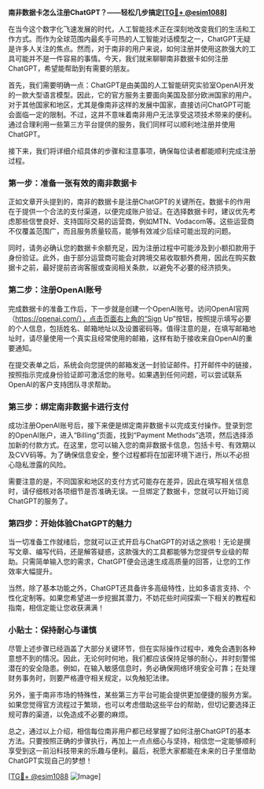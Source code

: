 **南非数据卡怎么注册ChatGPT？——轻松几步搞定[[TG💪+ @esim1088](https://t.me/s/esim1088)]**

在当今这个数字化飞速发展的时代，人工智能技术正在深刻地改变我们的生活和工作方式。而作为全球范围内最炙手可热的人工智能对话模型之一，ChatGPT无疑是许多人关注的焦点。然而，对于南非的用户来说，如何注册并使用这款强大的工具可能并不是一件容易的事情。今天，我们就来聊聊南非数据卡如何注册ChatGPT，希望能帮助到有需要的朋友。

首先，我们需要明确一点：ChatGPT是由美国的人工智能研究实验室OpenAI开发的一款大型语言模型。因此，它的官方服务主要面向美国及部分欧洲国家的用户。对于其他国家和地区，尤其是像南非这样的发展中国家，直接访问ChatGPT可能会面临一定的限制。不过，这并不意味着南非用户无法享受这项技术带来的便利。通过合理利用一些第三方平台提供的服务，我们同样可以顺利地注册并使用ChatGPT。

接下来，我们将详细介绍具体的步骤和注意事项，确保每位读者都能顺利完成注册过程。

### **第一步：准备一张有效的南非数据卡**
正如文章开头提到的，南非的数据卡是注册ChatGPT的关键所在。数据卡的作用在于提供一个合法的支付渠道，以便完成账户验证。在选择数据卡时，建议优先考虑那些信誉良好、支持国际交易的运营商，例如MTN、Vodacom等。这些运营商不仅覆盖范围广，而且服务质量较高，能够有效减少后续可能出现的问题。

同时，请务必确认您的数据卡余额充足，因为注册过程中可能涉及到小额扣款用于身份验证。此外，由于部分运营商可能会对跨境交易收取额外费用，因此在购买数据卡之前，最好提前咨询客服或查阅相关条款，以避免不必要的经济损失。

### **第二步：注册OpenAI账号**
完成数据卡的准备工作后，下一步就是创建一个OpenAI账号。访问OpenAI官网（https://openai.com/），点击页面右上角的“Sign Up”按钮，按照提示填写必要的个人信息，包括姓名、邮箱地址以及设置密码等。值得注意的是，在填写邮箱地址时，请尽量使用一个真实且经常使用的邮箱，这样有助于接收来自OpenAI的重要通知。

在提交表单之后，系统会向您提供的邮箱发送一封验证邮件。打开邮件中的链接，按照指示完成身份验证即可激活您的账号。如果遇到任何问题，可以尝试联系OpenAI的客户支持团队寻求帮助。

### **第三步：绑定南非数据卡进行支付**
成功注册OpenAI账号后，接下来便是绑定南非数据卡以完成支付操作。登录到您的OpenAI账户，进入“Billing”页面，找到“Payment Methods”选项，然后选择添加新的付款方式。在这里，您可以输入您的南非数据卡信息，包括卡号、有效期以及CVV码等。为了确保信息安全，整个过程都将在加密环境下进行，所以不必担心隐私泄露的风险。

需要注意的是，不同国家和地区的支付方式可能存在差异，因此在填写相关信息时，请仔细核对各项细节是否准确无误。一旦绑定了数据卡，您就可以开始订阅ChatGPT的服务了。

### **第四步：开始体验ChatGPT的魅力**
当一切准备工作就绪后，您就可以正式开启与ChatGPT的对话之旅啦！无论是撰写文章、编写代码，还是解答疑惑，这款强大的工具都能够为您提供专业级的帮助。只需简单输入您的需求，ChatGPT便会迅速生成高质量的回答，让您的工作效率大幅提升。

当然，除了基本功能之外，ChatGPT还具备许多高级特性，比如多语言支持、个性化定制等。如果您希望进一步挖掘其潜力，不妨花些时间探索一下相关的教程和指南，相信定能让您收获满满！

### **小贴士：保持耐心与谨慎**
尽管上述步骤已经涵盖了大部分关键环节，但在实际操作过程中，难免会遇到各种意想不到的情况。因此，无论何时何地，我们都应该保持足够的耐心，并时刻警惕潜在的安全隐患。例如，在输入敏感信息时，务必确保网络环境安全可靠；在处理财务事务时，则要严格遵守相关规定，以免触犯法律。

另外，鉴于南非市场的特殊性，某些第三方平台可能会提供更加便捷的服务方案。如果您觉得官方流程过于繁琐，也可以考虑借助这些平台的帮助，但切记要选择正规可靠的渠道，以免造成不必要的麻烦。

总之，通过以上介绍，相信每位南非用户都已经掌握了如何注册ChatGPT的基本方法。只要按照正确的步骤执行，再加上一点点细心与坚持，相信您一定能够顺利享受到这一前沿科技带来的乐趣与便利。最后，祝愿大家都能在未来的日子里借助ChatGPT实现自己的梦想！

[[TG💪+ @esim1088](https://t.me/s/esim1088) ![Image](https://i.postimg.cc/4NQfJmqS/Snipaste-2025-05-13-00-14-12.png)]